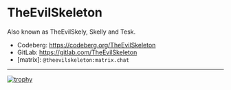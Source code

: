 # TheEvilSkeleton

Also known as TheEvilSkely, Skelly and Tesk.

- Codeberg: https://codeberg.org/TheEvilSkeleton
- GitLab: https://gitlab.com/TheEvilSkeleton
- \[matrix\]: `@theevilskeleton:matrix.chat`

---

[![trophy](https://github-profile-trophy.vercel.app/?username=TheEvilSkeleton)](https://github.com/ryo-ma/github-profile-trophy)
